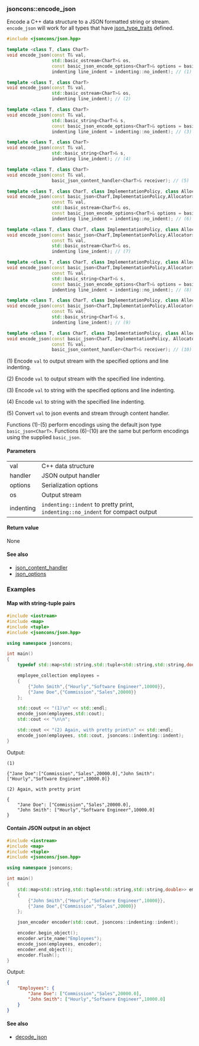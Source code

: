 ### jsoncons::encode_json

Encode a C++ data structure to a JSON formatted string or stream. `encode_json` will work for all types that
have [json_type_traits](https://github.com/danielaparker/jsoncons/blob/master/doc/ref/json_type_traits.md) defined.

```c++
#include <jsoncons/json.hpp>

template <class T, class CharT>
void encode_json(const T& val,
                 std::basic_ostream<CharT>& os, 
                 const basic_json_encode_options<CharT>& options = basic_json_options<CharT>::default_options(), 
                 indenting line_indent = indenting::no_indent); // (1)

template <class T, class CharT>
void encode_json(const T& val, 
                 std::basic_ostream<CharT>& os, 
                 indenting line_indent); // (2)

template <class T, class CharT>
void encode_json(const T& val,
                 std::basic_string<CharT>& s, 
                 const basic_json_encode_options<CharT>& options = basic_json_options<CharT>::default_options(), 
                 indenting line_indent = indenting::no_indent); // (3)

template <class T, class CharT>
void encode_json(const T& val, 
                 std::basic_string<CharT>& s, 
                 indenting line_indent); // (4)

template <class T, class CharT>
void encode_json(const T& val, 
                 basic_json_content_handler<CharT>& receiver); // (5)

template <class T, class CharT, class ImplementationPolicy, class Allocator>
void encode_json(const basic_json<CharT,ImplementationPolicy,Allocator>& j,
                 const T& val,
                 std::basic_ostream<CharT>& os, 
                 const basic_json_encode_options<CharT>& options = basic_json_options<CharT>::default_options(), 
                 indenting line_indent = indenting::no_indent); // (6)

template <class T, class CharT, class ImplementationPolicy, class Allocator>
void encode_json(const basic_json<CharT,ImplementationPolicy,Allocator>& j,
                 const T& val,
                 std::basic_ostream<CharT>& os, 
                 indenting line_indent); // (7)

template <class T, class CharT, class ImplementationPolicy, class Allocator>
void encode_json(const basic_json<CharT,ImplementationPolicy,Allocator>& j,
                 const T& val,
                 std::basic_string<CharT>& s, 
                 const basic_json_encode_options<CharT>& options = basic_json_options<CharT>::default_options(), 
                 indenting line_indent = indenting::no_indent); // (8)

template <class T, class CharT, class ImplementationPolicy, class Allocator>
void encode_json(const basic_json<CharT,ImplementationPolicy,Allocator>& j,
                 const T& val,
                 std::basic_string<CharT>& s, 
                 indenting line_indent); // (9)

template <class T, class CharT, class ImplementationPolicy, class Allocator>
void encode_json(const basic_json<CharT, ImplementationPolicy, Allocator>& j, 
                 const T& val,
                 basic_json_content_handler<CharT>& receiver); // (10)
```

(1) Encode `val` to output stream with the specified options and line indenting.

(2) Encode `val` to output stream with the specified line indenting.

(3) Encode `val` to string with the specified options and line indenting.

(4) Encode `val` to string with the specified line indenting.

(5) Convert `val` to json events and stream through content handler.

Functions (1)-(5) perform encodings using the default json type `basic_json<CharT>`.
Functions (6)-(10) are the same but perform encodings using the supplied `basic_json`.

#### Parameters

<table>
  <tr>
    <td>val</td>
    <td>C++ data structure</td> 
  </tr>
  <tr>
    <td>handler</td>
    <td>JSON output handler</td> 
  </tr>
  <tr>
    <td>options</td>
    <td>Serialization options</td> 
  </tr>
  <tr>
    <td>os</td>
    <td>Output stream</td> 
  </tr>
  <tr>
    <td>indenting</td>
    <td><code>indenting::indent</code> to pretty print, <code>indenting::no_indent</code> for compact output</td> 
  </tr>
</table>

#### Return value

None 

#### See also

- [json_content_handler](json_content_handler.md)
- [json_options](json_options.md)
    
### Examples

#### Map with string-tuple pairs

```c++
#include <iostream>
#include <map>
#include <tuple>
#include <jsoncons/json.hpp>

using namespace jsoncons;

int main()
{
    typedef std::map<std::string,std::tuple<std::string,std::string,double>> employee_collection;

    employee_collection employees = 
    { 
        {"John Smith",{"Hourly","Software Engineer",10000}},
        {"Jane Doe",{"Commission","Sales",20000}}
    };

    std::cout << "(1)\n" << std::endl; 
    encode_json(employees,std::cout);
    std::cout << "\n\n";

    std::cout << "(2) Again, with pretty print\n" << std::endl; 
    encode_json(employees, std::cout, jsoncons::indenting::indent);
}
```
Output:
```
(1)

{"Jane Doe":["Commission","Sales",20000.0],"John Smith":["Hourly","Software Engineer",10000.0]}

(2) Again, with pretty print

{
    "Jane Doe": ["Commission","Sales",20000.0],
    "John Smith": ["Hourly","Software Engineer",10000.0]
}
```
    
#### Contain JSON output in an object

```c++
#include <iostream>
#include <map>
#include <tuple>
#include <jsoncons/json.hpp>

using namespace jsoncons;

int main()
{
    std::map<std::string,std::tuple<std::string,std::string,double>> employees = 
    { 
        {"John Smith",{"Hourly","Software Engineer",10000}},
        {"Jane Doe",{"Commission","Sales",20000}}
    };

    json_encoder encoder(std::cout, jsoncons::indenting::indent); 

    encoder.begin_object();       
    encoder.write_name("Employees");       
    encode_json(employees, encoder);
    encoder.end_object();       
    encoder.flush();       
}
```
Output:
```json
{
    "Employees": {
        "Jane Doe": ["Commission","Sales",20000.0],
        "John Smith": ["Hourly","Software Engineer",10000.0]
    }
}
```

#### See also

- [decode_json](decode_json.md)


